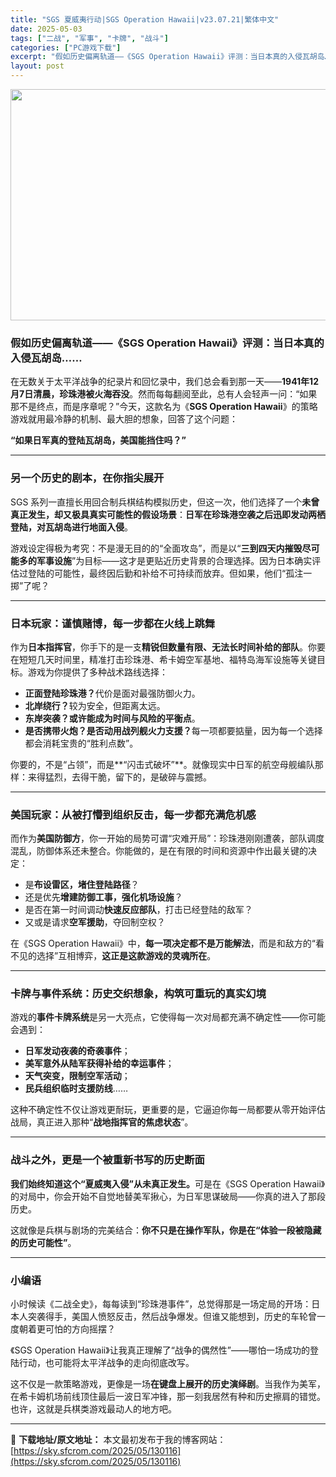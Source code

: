 ```yaml
---
title: "SGS 夏威夷行动|SGS Operation Hawaii|v23.07.21|繁体中文"
date: 2025-05-03
tags: ["二战", "军事", "卡牌", "战斗"]
categories: ["PC游戏下载"]
excerpt: "假如历史偏离轨道——《SGS Operation Hawaii》评测：当日本真的入侵瓦胡岛…… 在无数关于太平洋战争的纪录片和回忆录中，我们总会看到那一天——1941年12月7日清晨，珍珠港被火海吞没。然而每每翻阅至此，总有人会轻声一问：“如果那不是终点，而是序章呢？”今天，这款名为《SGS Ope&hellip;"
layout: post
---
```


<img class="aligncenter size-full wp-image-130117" src="https://sky.sfcrom.com/wp-content/uploads/2025/05/2025050306224385.webp" alt="" width="660" height="370" />
<h3 class="" data-start="141" data-end="196"><strong data-start="145" data-end="196">假如历史偏离轨道——《SGS Operation Hawaii》评测：当日本真的入侵瓦胡岛……</strong></h3>
<p class="" data-start="198" data-end="351">在无数关于太平洋战争的纪录片和回忆录中，我们总会看到那一天——<strong data-start="229" data-end="254">1941年12月7日清晨，珍珠港被火海吞没</strong>。然而每每翻阅至此，总有人会轻声一问：“如果那不是终点，而是序章呢？”今天，这款名为《<strong data-start="297" data-end="321">SGS Operation Hawaii</strong>》的策略游戏就用最冷静的机制、最大胆的想象，回答了这个问题：</p>
<p class="" data-start="353" data-end="378"><strong data-start="353" data-end="378">“如果日军真的登陆瓦胡岛，美国能挡住吗？”</strong></p>


<hr class="" data-start="380" data-end="383" />

<h3 class="" data-start="385" data-end="408"><strong data-start="389" data-end="408">另一个历史的剧本，在你指尖展开</strong></h3>
<p class="" data-start="410" data-end="505">SGS 系列一直擅长用回合制兵棋结构模拟历史，但这一次，他们选择了一个<strong data-start="445" data-end="470">未曾真正发生，却又极具真实可能性的假设场景</strong>：<strong data-start="471" data-end="504">日军在珍珠港空袭之后迅即发动两栖登陆，对瓦胡岛进行地面入侵</strong>。</p>
<p class="" data-start="507" data-end="624">游戏设定得极为考究：不是漫无目的的“全面攻岛”，而是以“<strong data-start="535" data-end="555">三到四天内摧毁尽可能多的军事设施</strong>”为目标——这才是更贴近历史背景的合理选择。因为日本确实评估过登陆的可能性，最终因后勤和补给不可持续而放弃。但如果，他们“孤注一掷”了呢？</p>


<hr class="" data-start="626" data-end="629" />

<h3 class="" data-start="631" data-end="659"><strong data-start="635" data-end="659">日本玩家：谨慎赌博，每一步都在火线上跳舞</strong></h3>
<p class="" data-start="661" data-end="759">作为<strong data-start="663" data-end="672">日本指挥官</strong>，你手下的是一支<strong data-start="680" data-end="702">精锐但数量有限、无法长时间补给的部队</strong>。你要在短短几天时间里，精准打击珍珠港、希卡姆空军基地、福特岛海军设施等关键目标。游戏为你提供了多种战术路线选择：</p>

<ul>
 	<li data-start="763" data-end="787"><strong>正面登陆珍珠港？</strong>代价是面对最强防御火力。</li>
 	<li data-start="790" data-end="810"><strong>北岸绕行？</strong>较为安全，但距离太远。</li>
 	<li data-start="813" data-end="841"><strong data-start="813" data-end="840">东岸突袭？或许能成为时间与风险的平衡点</strong>。</li>
 	<li data-start="844" data-end="896"><strong>是否携带火炮？是否动用战列舰火力支援？</strong>每一项都要掂量，因为每一个选择都会消耗宝贵的“胜利点数”。</li>
</ul>
<p class="" data-start="898" data-end="961">你要的，不是“占领”，而是**“闪击式破坏”**。就像现实中日军的航空母舰编队那样：来得猛烈，去得干脆，留下的，是破碎与震撼。</p>


<hr class="" data-start="963" data-end="966" />

<h3 class="" data-start="968" data-end="1000"><strong data-start="972" data-end="1000">美国玩家：从被打懵到组织反击，每一步都充满危机感</strong></h3>
<p class="" data-start="1002" data-end="1080">而作为<strong data-start="1005" data-end="1014">美国防御方</strong>，你一开始的局势可谓“灾难开局”：珍珠港刚刚遭袭，部队调度混乱，防御体系还未整合。你能做的，是在有限的时间和资源中作出最关键的决定：</p>

<ul>
 	<li data-start="1084" data-end="1101">是<strong data-start="1085" data-end="1100">布设雷区，堵住登陆路径</strong>？</li>
 	<li data-start="1104" data-end="1126">还是优先<strong data-start="1108" data-end="1125">增建防御工事，强化机场设施</strong>？</li>
 	<li data-start="1129" data-end="1159">是否在第一时间调动<strong data-start="1138" data-end="1148">快速反应部队</strong>，打击已经登陆的敌军？</li>
 	<li data-start="1162" data-end="1182">又或是请求<strong data-start="1167" data-end="1175">空军援助</strong>，夺回制空权？</li>
</ul>
<p class="" data-start="1184" data-end="1262">在《SGS Operation Hawaii》中，<strong data-start="1209" data-end="1225">每一项决定都不是万能解法</strong>，而是和敌方的“看不见的选择”互相博弈，<strong data-start="1245" data-end="1261">这正是这款游戏的灵魂所在</strong>。</p>


<hr class="" data-start="1264" data-end="1267" />

<h3 class="" data-start="1269" data-end="1302"><strong data-start="1273" data-end="1302">卡牌与事件系统：历史交织想象，构筑可重玩的真实幻境</strong></h3>
<p class="" data-start="1304" data-end="1348">游戏的<strong data-start="1307" data-end="1317">事件卡牌系统</strong>是另一大亮点，它使得每一次对局都充满不确定性——你可能会遇到：</p>

<ul>
 	<li data-start="1352" data-end="1368"><strong data-start="1352" data-end="1367">日军发动夜袭的奇袭事件</strong>；</li>
 	<li data-start="1371" data-end="1392"><strong data-start="1371" data-end="1391">美军意外从陆军获得补给的幸运事件</strong>；</li>
 	<li data-start="1395" data-end="1411"><strong data-start="1395" data-end="1410">天气突变，限制空军活动</strong>；</li>
 	<li data-start="1414" data-end="1430"><strong data-start="1414" data-end="1428">民兵组织临时支援防线</strong>……</li>
</ul>
<p class="" data-start="1432" data-end="1494">这种不确定性不仅让游戏更耐玩，更重要的是，它逼迫你每一局都要从零开始评估战局，真正进入那种“<strong data-start="1478" data-end="1492">战地指挥官的焦虑状态</strong>”。</p>


<hr class="" data-start="1496" data-end="1499" />

<h3 class="" data-start="1501" data-end="1528"><strong data-start="1505" data-end="1528">战斗之外，更是一个被重新书写的历史断面</strong></h3>
<p class="" data-start="1530" data-end="1620"><strong>我们始终知道这个“夏威夷入侵”从未真正发生。</strong>可是在《SGS Operation Hawaii》的对局中，你会开始不自觉地替美军揪心，为日军思谋破局——你真的进入了那段历史。</p>
<p class="" data-start="1622" data-end="1670">这就像是兵棋与剧场的完美结合：<strong data-start="1637" data-end="1669">你不只是在操作军队，你是在“体验一段被隐藏的历史可能性”</strong>。</p>


<hr class="" data-start="1672" data-end="1675" />

<h3 class="" data-start="1677" data-end="1688"><strong data-start="1681" data-end="1688">小编语</strong></h3>
<p class="" data-start="1690" data-end="1775">小时候读《二战全史》，每每读到“珍珠港事件”，总觉得那是一场定局的开场：日本人突袭得手，美国人愤怒反击，然后战争爆发。但谁又能想到，历史的车轮曾一度朝着更可怕的方向摇摆？</p>
<p class="" data-start="1777" data-end="1845">《SGS Operation Hawaii》让我真正理解了“战争的偶然性”——哪怕一场成功的登陆行动，也可能将太平洋战争的走向彻底改写。</p>
<p class="" data-start="1847" data-end="1942">这不仅是一款策略游戏，更像是一场<strong data-start="1863" data-end="1879">在键盘上展开的历史演绎剧</strong>。当我作为美军，在希卡姆机场前线顶住最后一波日军冲锋，那一刻我居然有种和历史擦肩的错觉。也许，这就是兵棋类游戏最动人的地方吧。</p>

---
📖 **下载地址/原文地址：** 本文最初发布于我的博客网站：[https://sky.sfcrom.com/2025/05/130116](https://sky.sfcrom.com/2025/05/130116)
